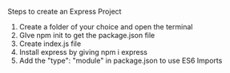 Steps to create an Express Project

1. Create a folder of your choice and open the terminal
2. GIve npm init to get the package.json file
3. Create index.js file
4. Install express by giving npm i express
5. Add the "type": "module" in package.json to use ES6 Imports
